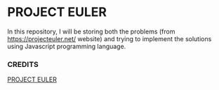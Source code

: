 # PROJECT EULER

In this repository, I will be storing both the problems (from https://projecteuler.net/ website) and trying to implement the solutions using Javascript programming language.

### CREDITS
[PROJECT EULER](https://projecteuler.net/)
